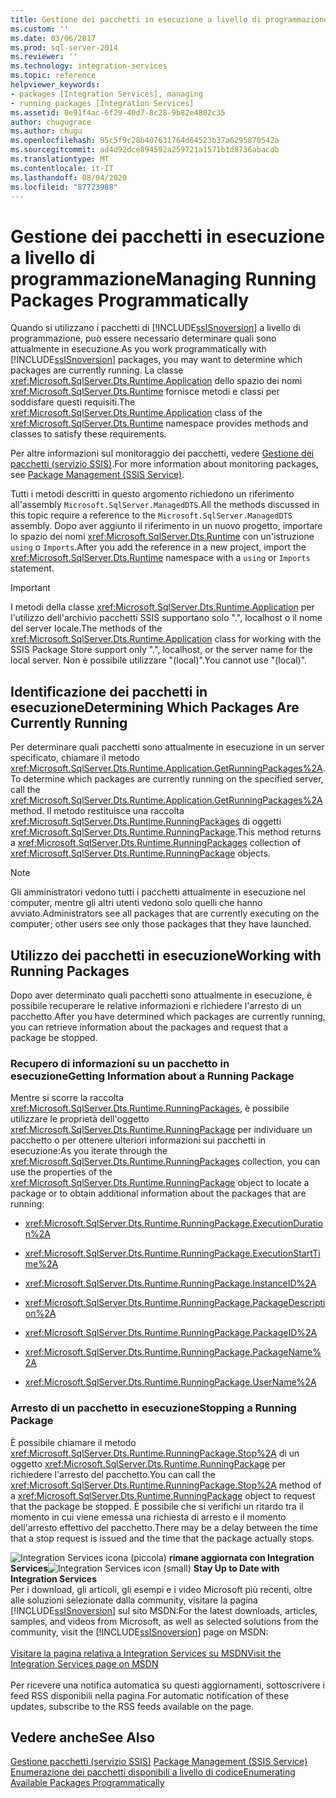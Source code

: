 ```yaml
---
title: Gestione dei pacchetti in esecuzione a livello di programmazione| Microsoft Docs
ms.custom: ''
ms.date: 03/06/2017
ms.prod: sql-server-2014
ms.reviewer: ''
ms.technology: integration-services
ms.topic: reference
helpviewer_keywords:
- packages [Integration Services], managing
- running packages [Integration Services]
ms.assetid: 0e91f4ac-6f29-40d7-8c28-9b82e4802c35
author: chugugrace
ms.author: chugu
ms.openlocfilehash: 95c5f9c28b407631764d64523b37a6295870542a
ms.sourcegitcommit: ad4d92dce894592a259721a1571b1d8736abacdb
ms.translationtype: MT
ms.contentlocale: it-IT
ms.lasthandoff: 08/04/2020
ms.locfileid: "87723988"
---
```

# <a name="managing-running-packages-programmatically"></a><span data-ttu-id="8ae75-102">Gestione dei pacchetti in esecuzione a livello di programmazione</span><span class="sxs-lookup"><span data-stu-id="8ae75-102">Managing Running Packages Programmatically</span></span>
  <span data-ttu-id="8ae75-103">Quando si utilizzano i pacchetti di [!INCLUDE[ssISnoversion](../../includes/ssisnoversion-md.md)] a livello di programmazione, può essere necessario determinare quali sono attualmente in esecuzione.</span><span class="sxs-lookup"><span data-stu-id="8ae75-103">As you work programmatically with [!INCLUDE[ssISnoversion](../../includes/ssisnoversion-md.md)] packages, you may want to determine which packages are currently running.</span></span> <span data-ttu-id="8ae75-104">La classe <xref:Microsoft.SqlServer.Dts.Runtime.Application> dello spazio dei nomi <xref:Microsoft.SqlServer.Dts.Runtime> fornisce metodi e classi per soddisfare questi requisiti.</span><span class="sxs-lookup"><span data-stu-id="8ae75-104">The <xref:Microsoft.SqlServer.Dts.Runtime.Application> class of the <xref:Microsoft.SqlServer.Dts.Runtime> namespace provides methods and classes to satisfy these requirements.</span></span>  
  
 <span data-ttu-id="8ae75-105">Per altre informazioni sul monitoraggio dei pacchetti, vedere [Gestione dei pacchetti &#40;servizio SSIS&#41;](../service/package-management-ssis-service.md).</span><span class="sxs-lookup"><span data-stu-id="8ae75-105">For more information about monitoring packages, see [Package Management &#40;SSIS Service&#41;](../service/package-management-ssis-service.md).</span></span>  
  
 <span data-ttu-id="8ae75-106">Tutti i metodi descritti in questo argomento richiedono un riferimento all'assembly `Microsoft.SqlServer.ManagedDTS`.</span><span class="sxs-lookup"><span data-stu-id="8ae75-106">All the methods discussed in this topic require a reference to the `Microsoft.SqlServer.ManagedDTS` assembly.</span></span> <span data-ttu-id="8ae75-107">Dopo aver aggiunto il riferimento in un nuovo progetto, importare lo spazio dei nomi <xref:Microsoft.SqlServer.Dts.Runtime> con un'istruzione `using` o `Imports`.</span><span class="sxs-lookup"><span data-stu-id="8ae75-107">After you add the reference in a new project, import the <xref:Microsoft.SqlServer.Dts.Runtime> namespace with a `using` or `Imports` statement.</span></span>  
  
> [!IMPORTANT]  
>  <span data-ttu-id="8ae75-108">I metodi della classe <xref:Microsoft.SqlServer.Dts.Runtime.Application> per l'utilizzo dell'archivio pacchetti SSIS supportano solo ".", localhost o il nome del server locale.</span><span class="sxs-lookup"><span data-stu-id="8ae75-108">The methods of the <xref:Microsoft.SqlServer.Dts.Runtime.Application> class for working with the SSIS Package Store support only ".", localhost, or the server name for the local server.</span></span> <span data-ttu-id="8ae75-109">Non è possibile utilizzare "(local)".</span><span class="sxs-lookup"><span data-stu-id="8ae75-109">You cannot use "(local)".</span></span>  
  
## <a name="determining-which-packages-are-currently-running"></a><span data-ttu-id="8ae75-110">Identificazione dei pacchetti in esecuzione</span><span class="sxs-lookup"><span data-stu-id="8ae75-110">Determining Which Packages Are Currently Running</span></span>  
 <span data-ttu-id="8ae75-111">Per determinare quali pacchetti sono attualmente in esecuzione in un server specificato, chiamare il metodo <xref:Microsoft.SqlServer.Dts.Runtime.Application.GetRunningPackages%2A>.</span><span class="sxs-lookup"><span data-stu-id="8ae75-111">To determine which packages are currently running on the specified server, call the <xref:Microsoft.SqlServer.Dts.Runtime.Application.GetRunningPackages%2A> method.</span></span> <span data-ttu-id="8ae75-112">Il metodo restituisce una raccolta <xref:Microsoft.SqlServer.Dts.Runtime.RunningPackages> di oggetti <xref:Microsoft.SqlServer.Dts.Runtime.RunningPackage>.</span><span class="sxs-lookup"><span data-stu-id="8ae75-112">This method returns a <xref:Microsoft.SqlServer.Dts.Runtime.RunningPackages> collection of <xref:Microsoft.SqlServer.Dts.Runtime.RunningPackage> objects.</span></span>  
  
> [!NOTE]  
>  <span data-ttu-id="8ae75-113">Gli amministratori vedono tutti i pacchetti attualmente in esecuzione nel computer, mentre gli altri utenti vedono solo quelli che hanno avviato.</span><span class="sxs-lookup"><span data-stu-id="8ae75-113">Administrators see all packages that are currently executing on the computer; other users see only those packages that they have launched.</span></span>  
  
## <a name="working-with-running-packages"></a><span data-ttu-id="8ae75-114">Utilizzo dei pacchetti in esecuzione</span><span class="sxs-lookup"><span data-stu-id="8ae75-114">Working with Running Packages</span></span>  
 <span data-ttu-id="8ae75-115">Dopo aver determinato quali pacchetti sono attualmente in esecuzione, è possibile recuperare le relative informazioni e richiedere l'arresto di un pacchetto.</span><span class="sxs-lookup"><span data-stu-id="8ae75-115">After you have determined which packages are currently running, you can retrieve information about the packages and request that a package be stopped.</span></span>  
  
### <a name="getting-information-about-a-running-package"></a><span data-ttu-id="8ae75-116">Recupero di informazioni su un pacchetto in esecuzione</span><span class="sxs-lookup"><span data-stu-id="8ae75-116">Getting Information about a Running Package</span></span>  
 <span data-ttu-id="8ae75-117">Mentre si scorre la raccolta <xref:Microsoft.SqlServer.Dts.Runtime.RunningPackages>, è possibile utilizzare le proprietà dell'oggetto <xref:Microsoft.SqlServer.Dts.Runtime.RunningPackage> per individuare un pacchetto o per ottenere ulteriori informazioni sui pacchetti in esecuzione:</span><span class="sxs-lookup"><span data-stu-id="8ae75-117">As you iterate through the <xref:Microsoft.SqlServer.Dts.Runtime.RunningPackages> collection, you can use the properties of the <xref:Microsoft.SqlServer.Dts.Runtime.RunningPackage> object to locate a package or to obtain additional information about the packages that are running:</span></span>  
  
-   <xref:Microsoft.SqlServer.Dts.Runtime.RunningPackage.ExecutionDuration%2A>  
  
-   <xref:Microsoft.SqlServer.Dts.Runtime.RunningPackage.ExecutionStartTime%2A>  
  
-   <xref:Microsoft.SqlServer.Dts.Runtime.RunningPackage.InstanceID%2A>  
  
-   <xref:Microsoft.SqlServer.Dts.Runtime.RunningPackage.PackageDescription%2A>  
  
-   <xref:Microsoft.SqlServer.Dts.Runtime.RunningPackage.PackageID%2A>  
  
-   <xref:Microsoft.SqlServer.Dts.Runtime.RunningPackage.PackageName%2A>  
  
-   <xref:Microsoft.SqlServer.Dts.Runtime.RunningPackage.UserName%2A>  
  
### <a name="stopping-a-running-package"></a><span data-ttu-id="8ae75-118">Arresto di un pacchetto in esecuzione</span><span class="sxs-lookup"><span data-stu-id="8ae75-118">Stopping a Running Package</span></span>  
 <span data-ttu-id="8ae75-119">È possibile chiamare il metodo <xref:Microsoft.SqlServer.Dts.Runtime.RunningPackage.Stop%2A> di un oggetto <xref:Microsoft.SqlServer.Dts.Runtime.RunningPackage> per richiedere l'arresto del pacchetto.</span><span class="sxs-lookup"><span data-stu-id="8ae75-119">You can call the <xref:Microsoft.SqlServer.Dts.Runtime.RunningPackage.Stop%2A> method of a <xref:Microsoft.SqlServer.Dts.Runtime.RunningPackage> object to request that the package be stopped.</span></span> <span data-ttu-id="8ae75-120">È possibile che si verifichi un ritardo tra il momento in cui viene emessa una richiesta di arresto e il momento dell'arresto effettivo del pacchetto.</span><span class="sxs-lookup"><span data-stu-id="8ae75-120">There may be a delay between the time that a stop request is issued and the time that the package actually stops.</span></span>  
  
<span data-ttu-id="8ae75-121">![Integration Services icona (piccola)](../media/dts-16.gif "Icona di Integration Services (piccola)")  **rimane aggiornata con Integration Services**</span><span class="sxs-lookup"><span data-stu-id="8ae75-121">![Integration Services icon (small)](../media/dts-16.gif "Integration Services icon (small)")  **Stay Up to Date with Integration Services**</span></span><br /> <span data-ttu-id="8ae75-122">Per i download, gli articoli, gli esempi e i video Microsoft più recenti, oltre alle soluzioni selezionate dalla community, visitare la pagina [!INCLUDE[ssISnoversion](../../includes/ssisnoversion-md.md)] sul sito MSDN:</span><span class="sxs-lookup"><span data-stu-id="8ae75-122">For the latest downloads, articles, samples, and videos from Microsoft, as well as selected solutions from the community, visit the [!INCLUDE[ssISnoversion](../../includes/ssisnoversion-md.md)] page on MSDN:</span></span><br /><br /> [<span data-ttu-id="8ae75-123">Visitare la pagina relativa a Integration Services su MSDN</span><span class="sxs-lookup"><span data-stu-id="8ae75-123">Visit the Integration Services page on MSDN</span></span>](https://go.microsoft.com/fwlink/?LinkId=136655)<br /><br /> <span data-ttu-id="8ae75-124">Per ricevere una notifica automatica su questi aggiornamenti, sottoscrivere i feed RSS disponibili nella pagina.</span><span class="sxs-lookup"><span data-stu-id="8ae75-124">For automatic notification of these updates, subscribe to the RSS feeds available on the page.</span></span>  
  
## <a name="see-also"></a><span data-ttu-id="8ae75-125">Vedere anche</span><span class="sxs-lookup"><span data-stu-id="8ae75-125">See Also</span></span>  
 <span data-ttu-id="8ae75-126">[Gestione pacchetti &#40;servizio SSIS&#41;](../service/package-management-ssis-service.md) </span><span class="sxs-lookup"><span data-stu-id="8ae75-126">[Package Management &#40;SSIS Service&#41;](../service/package-management-ssis-service.md) </span></span>  
 [<span data-ttu-id="8ae75-127">Enumerazione dei pacchetti disponibili a livello di codice</span><span class="sxs-lookup"><span data-stu-id="8ae75-127">Enumerating Available Packages Programmatically</span></span>](../run-manage-packages-programmatically/enumerating-available-packages-programmatically.md)  
  
  
